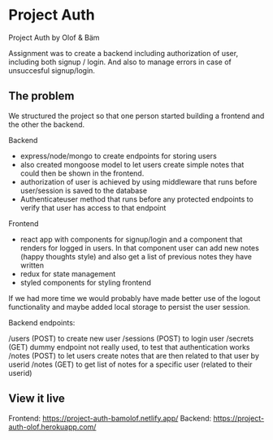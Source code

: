 # Project Auth

Project Auth by Olof & Bäm

Assignment was to create a backend including authorization of user, including both signup / login. And also to manage errors in case of unsuccesful signup/login.

## The problem

We structured the project so that one person started building a frontend and the other the backend.

Backend
- express/node/mongo to create endpoints for storing users
- also created mongoose model to let users create simple notes that could then be shown in the frontend.
- authorization of user is achieved by using middleware that runs before user/session is saved to the database
- Authenticateuser method that runs before any protected endpoints to verify that user has access to that endpoint

Frontend
- react app with components for signup/login and a component that renders for logged in users. In that component user can add new notes (happy thoughts style) and also get a list of previous notes they have written
- redux for state management
- styled components for styling frontend

If we had more time we would probably have made better use of the logout functionality and maybe added local storage to persist the user session.

Backend endpoints:

/users (POST) to create new user
/sessions (POST) to login user
/secrets (GET) dummy endpoint not really used, to test that authentication works
/notes (POST) to let users create notes that are then related to that user by userid
/notes (GET) to get list of notes for a specific user (related to their userid)

## View it live

Frontend: https://project-auth-bamolof.netlify.app/
Backend: https://project-auth-olof.herokuapp.com/